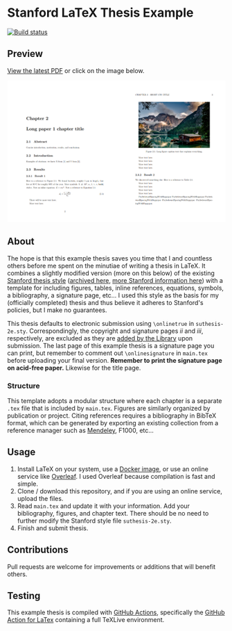 # Stanford LaTeX Thesis Example

[![Build status](https://github.com/dcroote/stanford-thesis-example/actions/workflows/build.yml/badge.svg?branch=master)](https://github.com/dcroote/stanford-thesis-example/actions/workflows/build.yml?query=branch%3Amaster)

## Preview

[View the latest PDF](https://github.com/dcroote/stanford-thesis-example/releases/latest/download/thesis-example.pdf) or click on the image below.

[![Thesis preview](preview.png)](https://github.com/dcroote/stanford-thesis-example/releases/latest/download/thesis-example.pdf)

## About

The hope is that this example thesis saves you time that I and countless others before me spent on the minutiae of writing a thesis in LaTeX. It combines a slightly modified version (more on this below) of the existing [Stanford thesis style](https://web.stanford.edu/~emma/suthesis/suthesis-2e.sty) ([archived here](./2016-06-04-suthesis-2e.sty), [more Stanford information here](https://studentservices.stanford.edu/my-academics/earn-my-degree/graduate-degree-progress/dissertations-and-theses/prepare-your-work-0)) with a template for including figures, tables, inline references, equations, symbols, a bibliography, a signature page, etc...
I used this style as the basis for my (officially completed) thesis and thus believe it adheres to Stanford's policies, but I make no guarantees.

This thesis defaults to electronic submission using `\onlinetrue` in `suthesis-2e.sty`. Correspondingly, the copyright and signature pages _ii_ and _iii_, respectively, are excluded as they are [added by the Library](https://studentservices.stanford.edu/my-academics/earn-my-degree/graduate-degree-progress/dissertations-and-theses/prepare-your-work-0#orderandcontent) upon submission. The last page of this example thesis is a signature page you can print, but remember to comment out `\onlinesignature` in `main.tex` before uploading your final version. **Remember to print the signature page on acid-free paper.** Likewise for the title page.

### Structure

This template adopts a modular structure where each chapter is a separate `.tex` file that is included by `main.tex`. Figures are similarly organized by publication or project. Citing references requires a bibliography in BibTeX format, which can be generated by exporting an existing collection from a reference manager such as [Mendeley](https://blog.mendeley.com/2012/03/24/how-to-series-generate-bibtex-files-for-your-collections-for-use-in-latex-part-3-of-12/), F1000, etc...

## Usage

1. Install LaTeX on your system, use a [Docker image](https://hub.docker.com/r/dxjoke/tectonic-docker), or use an online service like [Overleaf](https://www.overleaf.com/edu/stanford#overview). I used Overleaf because compilation is fast and simple.
2. Clone / download this repository, and if you are using an online service, upload the files.
3. Read `main.tex` and update it with your information. Add your bibliography, figures, and chapter text. There should be no need to further modify the Stanford style file `suthesis-2e.sty`.
4. Finish and submit thesis.

## Contributions

Pull requests are welcome for improvements or additions that will benefit others.

## Testing

This example thesis is compiled with [GitHub Actions](https://github.com/dcroote/stanford-thesis-example/actions), specifically the [GitHub Action for LaTex](https://github.com/marketplace/actions/github-action-for-latex) containing a full TeXLive environment.
